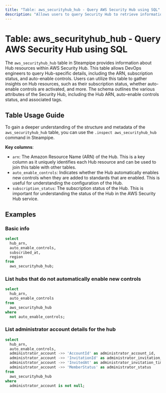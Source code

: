 ```yaml
---
title: "Table: aws_securityhub_hub - Query AWS Security Hub using SQL"
description: "Allows users to query Security Hub to retrieve information about the Hub resources."
---
```


# Table: aws_securityhub_hub - Query AWS Security Hub using SQL

The `aws_securityhub_hub` table in Steampipe provides information about Hub resources within AWS Security Hub. This table allows DevOps engineers to query Hub-specific details, including the ARN, subscription status, and auto-enable controls. Users can utilize this table to gather insights on Hub resources, such as their subscription status, whether auto-enable controls are activated, and more. The schema outlines the various attributes of the Security Hub, including the Hub ARN, auto-enable controls status, and associated tags.

## Table Usage Guide

To gain a deeper understanding of the structure and metadata of the `aws_securityhub_hub` table, you can use the `.inspect aws_securityhub_hub` command in Steampipe.

**Key columns**:

- `arn`: The Amazon Resource Name (ARN) of the Hub. This is a key column as it uniquely identifies each Hub resource and can be used to join this table with other tables.
- `auto_enable_controls`: Indicates whether the Hub automatically enables new controls when they are added to standards that are enabled. This is useful for understanding the configuration of the Hub.
- `subscription_status`: The subscription status of the Hub. This is important for understanding the status of the Hub in the AWS Security Hub service.

## Examples

### Basic info

```sql
select
  hub_arn,
  auto_enable_controls,
  subscribed_at,
  region
from
  aws_securityhub_hub;
```


### List hubs that do not automatically enable new controls

```sql
select
  hub_arn,
  auto_enable_controls
from
  aws_securityhub_hub
where
  not auto_enable_controls;
```

### List administrator account details for the hub 

```sql
select
  hub_arn,
  auto_enable_controls,
  administrator_account ->> 'AccountId' as administrator_account_id,
  administrator_account ->> 'InvitationId' as administrator_invitation_id,
  administrator_account ->> 'InvitedAt' as administrator_invitation_time,
  administrator_account ->> 'MemberStatus' as administrator_status
from
  aws_securityhub_hub
where
  administrator_account is not null;
```